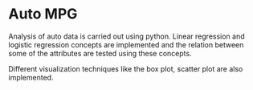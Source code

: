 # Auto MPG

Analysis of auto data is carried out using python. Linear regression and logistic regression concepts are implemented and the relation between some of the attributes are tested using these concepts.

Different visualization techniques like the box plot, scatter plot are also implemented.
